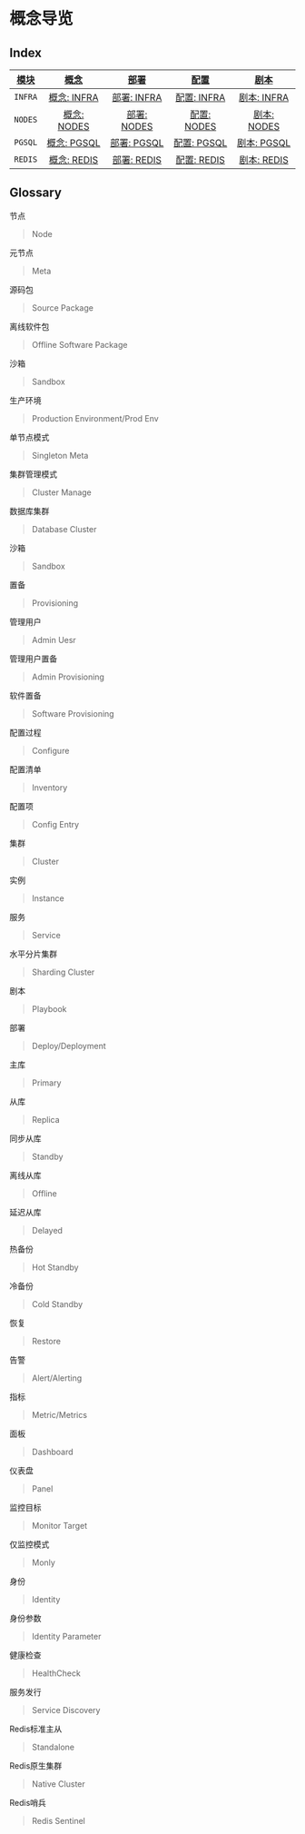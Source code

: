 # 概念导览

## Index

| [模块](c-arch.md#模块) | [概念](c-concept.md) | [部署](d-deploy.md) | [配置](v-config.md) | [剧本](p-playbook.md) |
| :---: | :--: | :--: |  :--: | :--: |
| `INFRA` | [概念: INFRA](c-infra.md)     | [部署: INFRA](d-infra.md)     | [配置: INFRA](v-infra.md) | [剧本: INFRA](p-infra.md)|
| `NODES` | [概念: NODES](c-nodes.md)     | [部署: NODES](d-nodes.md)     | [配置: NODES](v-nodes.md) | [剧本: NODES](p-nodes.md)|
| `PGSQL` | [概念: PGSQL](c-pgsql.md)     | [部署: PGSQL](d-pgsql.md)     | [配置: PGSQL](v-pgsql.md) | [剧本: PGSQL](p-pgsql.md)|
| `REDIS` | [概念: REDIS](c-redis.md)     | [部署: REDIS](d-redis.md)     | [配置: REDIS](v-redis.md) | [剧本: REDIS](p-redis.md)|


## Glossary

节点
> Node

元节点
> Meta

源码包
> Source Package

离线软件包
> Offline Software Package

沙箱
> Sandbox

生产环境
>  Production Environment/Prod Env

单节点模式
> Singleton Meta

集群管理模式
> Cluster Manage

数据库集群
> Database Cluster

沙箱
> Sandbox

置备
> Provisioning

管理用户
> Admin Uesr

管理用户置备
> Admin Provisioning

软件置备
> Software Provisioning

配置过程
> Configure

配置清单
> Inventory

配置项
> Config Entry

集群
> Cluster

实例
> Instance

服务
> Service

水平分片集群
> Sharding Cluster

剧本
> Playbook

部署
> Deploy/Deployment

主库
> Primary

从库
> Replica

同步从库
> Standby

离线从库
> Offline

延迟从库
> Delayed

热备份
> Hot Standby

冷备份
> Cold Standby

恢复
> Restore

告警
> Alert/Alerting

指标
> Metric/Metrics

面板
> Dashboard

仪表盘
> Panel

监控目标
> Monitor Target

仅监控模式
> Monly

身份
> Identity

身份参数
> Identity Parameter

健康检查
> HealthCheck

服务发行
> Service Discovery

Redis标准主从
> Standalone

Redis原生集群
> Native Cluster

Redis哨兵
> Redis Sentinel
